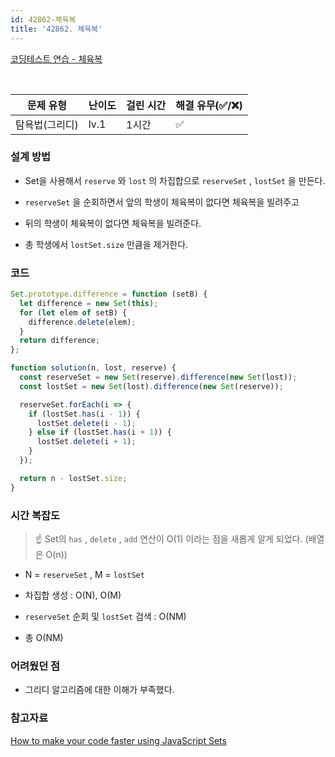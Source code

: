 ```yaml
---
id: 42862-체육복
title: '42862. 체육복'
---
```


[코딩테스트 연습 - 체육복](https://programmers.co.kr/learn/courses/30/lessons/42862)

<br/>

| 문제 유형      | 난이도 | 걸린 시간 | 해결 유무(✅/❌) |
| -------------- | ------ | --------- | ---------------- |
| 탐욕법(그리디) | lv.1   | 1시간     | ✅               |

### 설계 방법

- Set을 사용해서 `reserve` 와 `lost` 의 차집합으로 `reserveSet` , `lostSet` 을 만든다.

- `reserveSet` 을 순회하면서 앞의 학생이 체육복이 없다면 체육복을 빌려주고

- 뒤의 학생이 체육복이 없다면 체육복을 빌려준다.

- 총 학생에서 `lostSet.size` 만큼을 제거한다.

### 코드

```javascript
Set.prototype.difference = function (setB) {
  let difference = new Set(this);
  for (let elem of setB) {
    difference.delete(elem);
  }
  return difference;
};

function solution(n, lost, reserve) {
  const reserveSet = new Set(reserve).difference(new Set(lost));
  const lostSet = new Set(lost).difference(new Set(reserve));

  reserveSet.forEach(i => {
    if (lostSet.has(i - 1)) {
      lostSet.delete(i - 1);
    } else if (lostSet.has(i + 1)) {
      lostSet.delete(i + 1);
    }
  });

  return n - lostSet.size;
}
```

### 시간 복잡도

> ☝ Set의 `has` , `delete` , `add` 연산이 O(1) 이라는 점을 새롭게 알게 되었다. (배열은 O(n))

- N = `reserveSet` , M = `lostSet`

- 차집합 생성 : O(N), O(M)

- `reserveSet` 순회 및 `lostSet` 검색 : O(NM)

- 총 O(NM)

### 어려웠던 점

- 그리디 알고리즘에 대한 이해가 부족했다.

### 참고자료

[How to make your code faster using JavaScript Sets](https://medium.com/@bretcameron/how-to-make-your-code-faster-using-javascript-sets-b432457a4a77)
